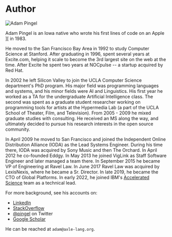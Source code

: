 # Author

![Adam Pingel](http://www.gravatar.com/avatar/e6a25e87deb4da4ff6aa52d3376d3767.png)

Adam Pingel is an Iowa native who wrote his first lines of code on an Apple ][ in 1983.

He moved to the San Francisco Bay Area in 1992 to study Computer Science at Stanford.
After graduating in 1996, spent several years at Excite.com, helping it scale to become the 3rd largest site on the web at the time.  After Excite he spent two years at NOCpulse -- a startup acquired by Red Hat.

In 2002 he left Silicon Valley to join the UCLA Computer Science department's PhD program.
His major field was programming languages and systems, and his minor fields were AI and Linguistics.
His first year he worked as a TA for the undergraduate Artificial Intelligence class.
The second was spent as a graduate student researcher working on programming tools for artists at
the Hypermedia Lab (a part of the UCLA School of Theater, Film, and Television).
From 2005 - 2009 he mixed graduate studies with consulting.
He received an MS along the way, and ultimately decided to pursue his research interests in the open source community.

In April 2009 he moved to San Francisco and joined the Independent Online Distribution Alliance (IODA) as the Lead Systems Engineer.
During his time there, IODA was acquired by Sony Music and then The Orchard.
In April 2012 he co-founded Eddgy.
In May 2013 he joined VigLink as Staff Software Engineer and later managed a team there.
In September 2015 he became VP of Engineering at Ravel Law.
In June 2017 Ravel Law was acquired by LexisNexis, where he became a Sr. Director.
In late 2019, he became the CTO of Global Platforms.
In early 2022, he joined IBM's [Accelerated Science](https://research.ibm.com/teams/accelerated-discovery) team as a technical lead.

For more background, see his accounts on:

* [LinkedIn](http://www.linkedin.com/in/adampingel)
* [StackOverflow](http://stackoverflow.com/users/528536/adam-p)
* [@pingel](https://twitter.com/#!/pingel) on Twitter
* [Google Scholar](http://scholar.google.com/citations?user=xj0ZeKQAAAAJ)

He can be reached at `adam@axle-lang.org`.
